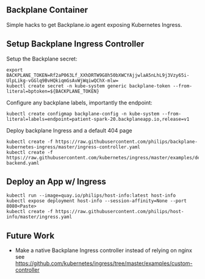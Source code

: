 ## Backplane Container

Simple hacks to get Backplane.io agent exposing Kubernetes Ingress.

## Setup Backplane Ingress Controller

Setup the Backplane secret:

```
export BACKPLANE_TOKEN=Rf2aP063Lf_XXhDRTW9G8h50bXWCYAjjwlaA5nLhL9j3Vzy65i-UlpLikg-vGGlq9BvHQkiqmGsAvWjWqiwQChX-mlw=
kubectl create secret -n kube-system generic backplane-token --from-literal=bptoken=${BACKPLANE_TOKEN}
```

Configure any backplane labels, importantly the endpoint:

```
kubectl create configmap backplane-config -n kube-system --from-literal=labels=endpoint=patient-spark-20.backplaneapp.io,release=v1
```

Deploy backplane Ingress and a default 404 page

```
kubectl create -f https://raw.githubusercontent.com/philips/backplane-kubernetes-ingress/master/ingress-controller.yaml
kubectl create -f https://raw.githubusercontent.com/kubernetes/ingress/master/examples/deployment/nginx/default-backend.yaml
```

## Deploy an App w/ Ingress

```
kubectl run --image=quay.io/philips/host-info:latest host-info
kubectl expose deployment host-info --session-affinity=None --port 8080<Paste>
kubectl create -f https://raw.githubusercontent.com/philips/host-info/master/ingress.yaml
```

## Future Work

- Make a native Backplane Ingress controller instead of relying on nginx see https://github.com/kubernetes/ingress/tree/master/examples/custom-controller
